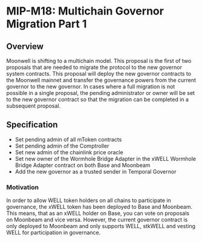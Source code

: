 # MIP-M18: Multichain Governor Migration Part 1

## Overview

Moonwell is shifting to a multichain model. This proposal is the first of two
proposals that are needed to migrate the protocol to the new governor system
contracts. This proposal will deploy the new governor contracts to the Moonwell
mainnet and transfer the governance powers from the current governor to the new
governor. In cases where a full migration is not possible in a single proposal,
the pending administrator or owner will be set to the new governor contract so
that the migration can be completed in a subsequent proposal.

## Specification

- Set pending admin of all mToken contracts
- Set pending admin of the Comptroller
- Set new admin of the chainlink price oracle
- Set new owner of the Wormhole Bridge Adapter in the xWELL Wormhole Bridge
  Adapter contract on both Base and Moonbeam
- Add the new governor as a trusted sender in Temporal Governor

### Motivation

In order to allow WELL token holders on all chains to participate in governance,
the xWELL token has been deployed to Base and Moonbeam. This means, that as an
xWELL holder on Base, you can vote on proposals on Moonbeam and vice versa.
However, the current governor contract is only deployed to Moonbeam and only
supports WELL, stkWELL and vesting WELL for participation in governance.
